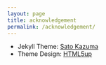 ```yaml
---
layout: page
title: acknowledgement
permalink: /acknowledgement/
---
```

- Jekyll Theme: [Sato Kazuma](https://github.com/satokazuma)
- Theme Design: [HTML5up](http://html5up.net/)
